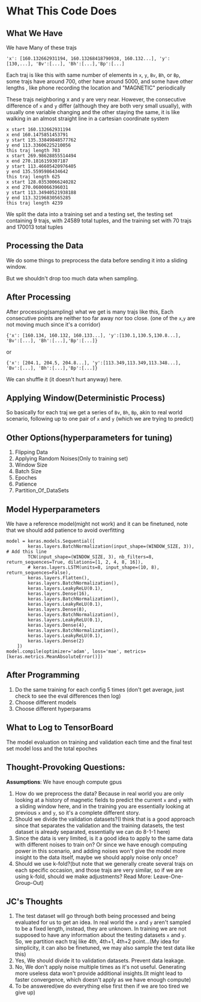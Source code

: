 # What This Code Does

## What We Have

We have Many of these trajs

```
'x': [160.132662931194, 160.13268418790938, 160.132...], 'y':[130,...], 'Bv':[...], 'Bh':[...],'Bp':[...]

```

Each traj is like this with same number of elements in `x`, `y`, `Bv`, `Bh`, or `Bp`, some trajs have around 700, other have around 5000, and some have other lengths , like phone recording the location and "MAGNETIC" periodically

These trajs neighboring x and y are very near. However, the consecutive difference of `x` and `y` differ (although they are both very small usually), with usually one variable changing and the other staying the same, it is like walking in an almost straight line in a cartesian coordinate system

```
x start 160.132662931194
x end 160.1475851453791
y start 135.33849848577762
y end 113.33606225210056
this traj length 703
x start 269.98628855514494
x end 270.1816159307187
y start 113.46605420976405
y end 135.5595986434642
this traj length 625
x start 128.03530066240282
x end 270.0600066396031
y start 113.34940521938188
y end 113.32196830565285
this traj length 4239
```

We split the data into a training set and a testing set, the testing set containing 9 trajs, with 24589 total tuples, and the training set with 70 trajs and 170013 total tuples

## Processing the Data

We do some things to preprocess the data before sending it into a sliding window.

But we shouldn't drop too much data when sampling.

## After Processing

After processing(sampling) what we get is many trajs like this, Each consecutive points are neither too far away nor too close. (one of the `x`,`y` are not moving much since it's a corridor)

```
{'x': [160.134, 160.132, 160.133...], 'y':[130.1,130.5,130.8...], 'Bv':[...], 'Bh':[...],'Bp':[...]}
```

or

```
{'x': [204.1, 204.5, 204.8...], 'y':[113.349,113.349,113.348...], 'Bv':[...], 'Bh':[...],'Bp':[...]}
```

We can shuffle it (it doesn't hurt anyway) here.

## Applying Window(Deterministic Process)

So basically for each traj we get a series of `Bv`, `Bh`, `Bp`, akin to real world scenario, following up to one pair of `x` and `y` (which we are trying to predict)

## Other Options(hyperparameters for tuning)

1. Flipping Data
2. Applying Random Noises(Only to training set)
3. Window Size
4. Batch Size
5. Epoches
6. Patience
7. Partition_Of_DataSets

## Model Hyperparameters

We have a reference model(might not work) and it can be finetuned, note that we should add patience to avoid overfitting

```
model = keras.models.Sequential([
        keras.layers.BatchNormalization(input_shape=(WINDOW_SIZE, 3)),  # Add this line
        TCN(input_shape=(WINDOW_SIZE, 3), nb_filters=8, return_sequences=True, dilations=[1, 2, 4, 8, 16]),
        # keras.layers.LSTM(units=8, input_shape=(10, 8), return_sequences=False),
        keras.layers.Flatten(),
        keras.layers.BatchNormalization(),
        keras.layers.LeakyReLU(0.1),
        keras.layers.Dense(16),
        keras.layers.BatchNormalization(),
        keras.layers.LeakyReLU(0.1),
        keras.layers.Dense(8),
        keras.layers.BatchNormalization(),
        keras.layers.LeakyReLU(0.1),
        keras.layers.Dense(4),
        keras.layers.BatchNormalization(),
        keras.layers.LeakyReLU(0.1),
        keras.layers.Dense(2)
    ])
model.compile(optimizer='adam', loss='mae', metrics=[keras.metrics.MeanAbsoluteError()])
```

## After Programming

1. Do the same training for each config 5 times (don't get average, just check to see the eval differences then log)
2. Choose different models
3. Choose different hyperparams

## What to Log to TensorBoard

The model evaluation on training and validation each time and the final test set model loss and the total epoches

## Thought-Provoking Questions:

**Assumptions**: We have enough compute gpus

1. How do we preprocess the data? Because in real world you are only looking at a history of magnetic fields to predict the current `x` and `y` with a sliding window here, and in the training you are essentially looking at previous `x` and `y`, so it's a complete different story.
2. Should we divide the validation datasets?(I think that is a good approach since that separates the validation and the training datasets, the test dataset is already separated, essentially we can do 8-1-1 here)
3. Since the data is very limited, is it a good idea to apply to the same data with different noises to train on? Or since we have enough computing power in this scenario, and adding noises won't give the model more insight to the data itself, maybe we should apply noise only once?
4. Should we use k-fold?(but note that we generally create several trajs on each specific occasion, and those trajs are very similar, so if we are using k-fold, should we make adjustments? Read More: Leave-One-Group-Out)

## JC's Thoughts

1. The test dataset will go through both being processed and being evaluated for us to get an idea. In real world the `x` and `y` aren't sampled to be a fixed length, instead, they are unknown. In training we are not supposed to have any information about the testing datasets `x` and `y`. So, we partition each traj like 4th, 4th+1, 4th+2 point...(My idea for simplicity, it can also be finetuned, we may also sample the test data like this)
2. Yes, We should divide it to validation datasets. Prevent data leakage.
3. No, We don't apply noise multiple times as it's not useful. Generating more useless data won't provide additional insights.(It might lead to faster convergence, which doesn't apply as we have enough compute)
4. To be answered(we do everything else first then if we are too tired we give up)
